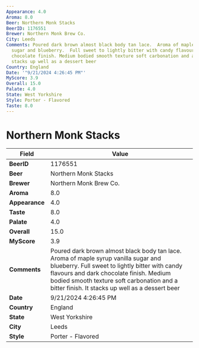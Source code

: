 ```yaml
---
Appearance: 4.0
Aroma: 8.0
Beer: Northern Monk Stacks
BeerID: 1176551
Brewer: Northern Monk Brew Co.
City: Leeds
Comments: Poured dark brown almost black body tan lace.  Aroma of maple syrup vanilla
  sugar and blueberry.  Full sweet to lightly bitter with candy flavours and dark
  chocolate finish. Medium bodied smooth texture soft carbonation and a bitter finish.  It
  stacks up well as a dessert beer
Country: England
Date: '"9/21/2024 4:26:45 PM"'
MyScore: 3.9
Overall: 15.0
Palate: 4.0
State: West Yorkshire
Style: Porter - Flavored
Taste: 8.0
---
```


# Northern Monk Stacks

| Field         | Value |
|---------------|-------|
| **BeerID** | 1176551 |
| **Beer** | Northern Monk Stacks |
| **Brewer** | Northern Monk Brew Co. |
| **Aroma** | 8.0 |
| **Appearance** | 4.0 |
| **Taste** | 8.0 |
| **Palate** | 4.0 |
| **Overall** | 15.0 |
| **MyScore** | 3.9 |
| **Comments** | Poured dark brown almost black body tan lace.  Aroma of maple syrup vanilla sugar and blueberry.  Full sweet to lightly bitter with candy flavours and dark chocolate finish. Medium bodied smooth texture soft carbonation and a bitter finish.  It stacks up well as a dessert beer |
| **Date** | 9/21/2024 4:26:45 PM |
| **Country** | England |
| **State** | West Yorkshire |
| **City** | Leeds |
| **Style** | Porter - Flavored |
